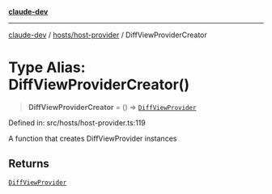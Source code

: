 [**claude-dev**](../../../README.md)

***

[claude-dev](../../../README.md) / [hosts/host-provider](../README.md) / DiffViewProviderCreator

# Type Alias: DiffViewProviderCreator()

> **DiffViewProviderCreator** = () => [`DiffViewProvider`](../../../integrations/editor/DiffViewProvider/classes/DiffViewProvider.md)

Defined in: src/hosts/host-provider.ts:119

A function that creates DiffViewProvider instances

## Returns

[`DiffViewProvider`](../../../integrations/editor/DiffViewProvider/classes/DiffViewProvider.md)
